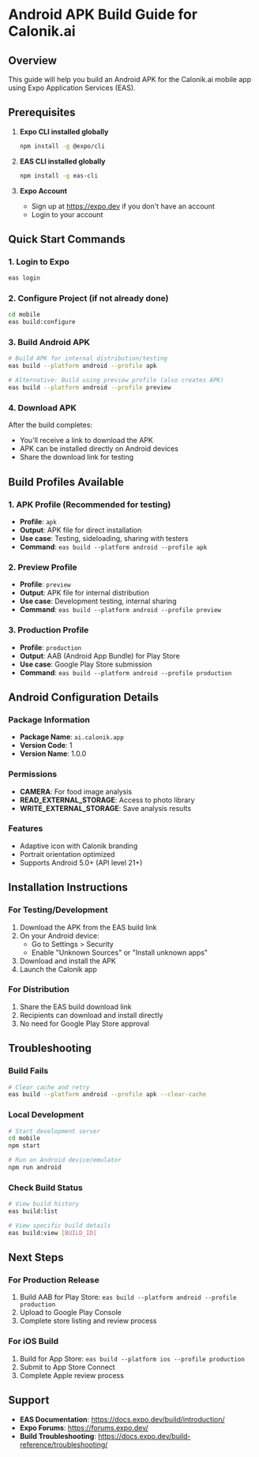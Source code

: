 # Android APK Build Guide for Calonik.ai

## Overview
This guide will help you build an Android APK for the Calonik.ai mobile app using Expo Application Services (EAS).

## Prerequisites
1. **Expo CLI installed globally**
   ```bash
   npm install -g @expo/cli
   ```

2. **EAS CLI installed globally**
   ```bash
   npm install -g eas-cli
   ```

3. **Expo Account**
   - Sign up at https://expo.dev if you don't have an account
   - Login to your account

## Quick Start Commands

### 1. Login to Expo
```bash
eas login
```

### 2. Configure Project (if not already done)
```bash
cd mobile
eas build:configure
```

### 3. Build Android APK
```bash
# Build APK for internal distribution/testing
eas build --platform android --profile apk

# Alternative: Build using preview profile (also creates APK)
eas build --platform android --profile preview
```

### 4. Download APK
After the build completes:
- You'll receive a link to download the APK
- APK can be installed directly on Android devices
- Share the download link for testing

## Build Profiles Available

### 1. APK Profile (Recommended for testing)
- **Profile**: `apk`
- **Output**: APK file for direct installation
- **Use case**: Testing, sideloading, sharing with testers
- **Command**: `eas build --platform android --profile apk`

### 2. Preview Profile
- **Profile**: `preview`
- **Output**: APK file for internal distribution
- **Use case**: Development testing, internal sharing
- **Command**: `eas build --platform android --profile preview`

### 3. Production Profile
- **Profile**: `production`
- **Output**: AAB (Android App Bundle) for Play Store
- **Use case**: Google Play Store submission
- **Command**: `eas build --platform android --profile production`

## Android Configuration Details

### Package Information
- **Package Name**: `ai.calonik.app`
- **Version Code**: 1
- **Version Name**: 1.0.0

### Permissions
- **CAMERA**: For food image analysis
- **READ_EXTERNAL_STORAGE**: Access to photo library
- **WRITE_EXTERNAL_STORAGE**: Save analysis results

### Features
- Adaptive icon with Calonik branding
- Portrait orientation optimized
- Supports Android 5.0+ (API level 21+)

## Installation Instructions

### For Testing/Development
1. Download the APK from the EAS build link
2. On your Android device:
   - Go to Settings > Security
   - Enable "Unknown Sources" or "Install unknown apps"
3. Download and install the APK
4. Launch the Calonik app

### For Distribution
1. Share the EAS build download link
2. Recipients can download and install directly
3. No need for Google Play Store approval

## Troubleshooting

### Build Fails
```bash
# Clear cache and retry
eas build --platform android --profile apk --clear-cache
```

### Local Development
```bash
# Start development server
cd mobile
npm start

# Run on Android device/emulator
npm run android
```

### Check Build Status
```bash
# View build history
eas build:list

# View specific build details
eas build:view [BUILD_ID]
```

## Next Steps

### For Production Release
1. Build AAB for Play Store: `eas build --platform android --profile production`
2. Upload to Google Play Console
3. Complete store listing and review process

### For iOS Build
1. Build for App Store: `eas build --platform ios --profile production`
2. Submit to App Store Connect
3. Complete Apple review process

## Support
- **EAS Documentation**: https://docs.expo.dev/build/introduction/
- **Expo Forums**: https://forums.expo.dev/
- **Build Troubleshooting**: https://docs.expo.dev/build-reference/troubleshooting/